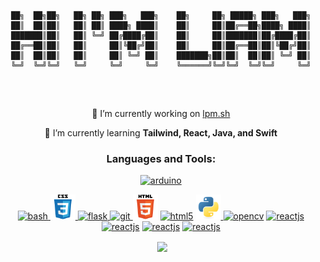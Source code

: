 <div align="center">
 
 
```

██╗  ██╗██╗   ██╗ ██╗ ███╗   ███╗    ██╗     ██╗ █████╗ ███╗   ███╗
██║  ██║██║   ██║ ██║ ████╗ ████║    ██║     ██║██╔══██╗████╗ ████║
███████║██║   ██║ ╚═╝ ██╔████╔██║    ██║     ██║███████║██╔████╔██║
██╔══██║██║   ██║     ██║╚██╔╝██║    ██║     ██║██╔══██║██║╚██╔╝██║
██║  ██║██║   ██║     ██║ ╚═╝ ██║    ███████╗██║██║  ██║██║ ╚═╝ ██║
╚═╝  ╚═╝╚═╝   ╚═╝     ╚═╝     ╚═╝    ╚══════╝╚═╝╚═╝  ╚═╝╚═╝     ╚═╝
                                                                  
 ```
 
 
<img src="https://komarev.com/ghpvc/?username=slyguy5646&style=flat-square&color=blue" alt=""/>
 
 
🔭 I’m currently working on [lpm.sh](https://lpm.sh)

🌱 I’m currently learning **Tailwind, React, Java, and Swift**

<p align="center">
</p>

<h3 align="center">Languages and Tools:</h3>
<p align="center"> <a href="https://www.arduino.cc/" target="_blank" rel="noreferrer"> <img src="https://cdn.worldvectorlogo.com/logos/arduino-1.svg" alt="arduino" width="40" height="40"/> </a> 
 
 <a href="https://www.gnu.org/software/bash/" target="_blank" rel="noreferrer"> <img src="https://www.vectorlogo.zone/logos/gnu_bash/gnu_bash-icon.svg" alt="bash" width="40" height="40"/> 
 </a> 
 <a href="https://www.w3schools.com/css/" target="_blank" rel="noreferrer"> <img src="https://raw.githubusercontent.com/devicons/devicon/master/icons/css3/css3-original-wordmark.svg" alt="css3" width="40" height="40"/> </a> <a href="https://flask.palletsprojects.com/" target="_blank" rel="noreferrer"> <img src="https://www.vectorlogo.zone/logos/pocoo_flask/pocoo_flask-icon.svg" alt="flask" width="40" height="40"/> </a> <a href="https://git-scm.com/" target="_blank" rel="noreferrer"> <img src="https://www.vectorlogo.zone/logos/git-scm/git-scm-icon.svg" alt="git" width="40" height="40"/> </a> <a href="https://www.w3schools.com/html/" target="_blank" rel="noreferrer"> <img src="https://raw.githubusercontent.com/devicons/devicon/master/icons/html5/html5-original-wordmark.svg" alt="html5" width="40" height="40"/></a> <a href="https://www.circuitpython.org/" target="_blank" rel="noreferrer"><img src="https://upload.wikimedia.org/wikipedia/commons/thumb/2/29/Adafruit_blinka_angles-left.svg/1200px-Adafruit_blinka_angles-left.svg.png" alt="html5" width="40" height="40"/></a>  <a href="https://www.python.org" target="_blank" rel="noreferrer"> <img src="https://raw.githubusercontent.com/devicons/devicon/master/icons/python/python-original.svg" alt="python" width="40" height="40"/> <a href="https://opencv.org/" target="_blank" rel="noreferrer"><img src="https://github.com/opencv/opencv/wiki/logo/OpenCV_logo_no_text.png" alt="opencv" width="40" height="40"/></a> <a href="https://reactjs.org/" target="_blank" rel="noreferrer"><img src="https://cdn4.iconfinder.com/data/icons/logos-3/600/React.js_logo-512.png" alt="reactjs" width="40" height="40"/></a>
 <a href="https://nodejs.org" target="_blank" rel="noreferrer"><img src="https://cdn-icons-png.flaticon.com/512/5968/5968322.png" alt="reactjs" width="40" height="40"/></a> <a href="https://sass-lang.com/" target="_blank" rel="noreferrer"><img src="https://camo.githubusercontent.com/587d0f411b348ee05a53c7685b59142e0705ff8d06181d09008438c1a92f1a96/68747470733a2f2f7261776769742e636f6d2f736173732f736173732d736974652f6d61696e2f736f757263652f6173736574732f696d672f6c6f676f732f6c6f676f2e737667" alt="reactjs" width="40" height="40"/></a> <a href="https://firebase.google.com" target="_blank" rel="noreferrer"><img src="https://avatars.githubusercontent.com/u/1335026?s=200&v=4" alt="reactjs" width="40" height="40" /></a>
 
 </p>

<p>&nbsp;<img align="center" src="http://github-profile-summary-cards.vercel.app/api/cards/profile-details?username=slyguy5646&theme=github_dark" /></p>

<!-- [![Top Langs](https://github-readme-stats.vercel.app/api/top-langs/?username=slyguy5646&layout=compact)](https://github.com/anuraghazra/github-readme-stats) -->
</div>

<!-- ![](http://github-profile-summary-cards.vercel.app/api/cards/profile-details?username=slyguy5646&theme=github_dark) -->
